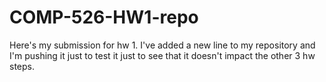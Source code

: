 # COMP-526-HW1-repo
Here's my submission for hw 1. 
I've added a new line to my repository and I'm pushing it just to test it just to see that it doesn't impact the other 3 hw steps. 